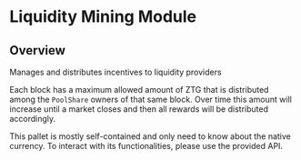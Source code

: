 # Liquidity Mining Module

## Overview

Manages and distributes incentives to liquidity providers

Each block has a maximum allowed amount of ZTG that is distributed among the `PoolShare`
owners of that same block. Over time this amount will increase until a market closes and
then all rewards will be distributed accordingly.

This pallet is mostly self-contained and only need to know about the native currency. To
interact with its functionalities, please use the provided API.
